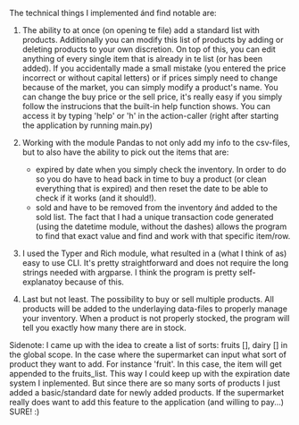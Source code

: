 The technical things I implemented ánd find notable are:

1. The ability to at once (on opening te file) add a standard list with products. Additionally you can modify this list of products by adding or deleting products to your own discretion. 
On top of this, you can edit anything of every single item that is already in te list (or has been added). If you accidentally made a small mistake (you entered the price incorrect or without capital letters) or if prices simply need to change because of the market, you can simply modify a product's name. You can change the buy price or the sell price, it's really easy if you simply follow the instrucions that the built-in help function shows. You can access it by typing 'help' or 'h' in the action-caller (right after starting the application by running main.py)

2. Working with the module Pandas to not only add my info to the csv-files, but to also have the ability to pick out the items that are:
    - expired by date when you simply check the inventory. In order to do so you do have to head back in time to buy a product (or clean everything that is expired) and then reset the date to be able to check if it works (and it should!).
    - sold and have to be removed from the inventory ánd added to the sold list. The fact that I had a unique transaction code generated (using the datetime module, without the dashes) allows the program to find that exact value and find and work with that specific item/row.

3. I used the Typer and Rich module, what resulted in a (what I think of as) easy to use CLI. It's pretty straightforward and does not require the long strings needed with argparse. I think the program is pretty self-explanatoy because of this.

4. Last but not least. The possibility to buy or sell multiple products. All products will be added to the underlaying data-files to properly manage your inventory. When a product is not properly stocked, the program will tell you exactly how many there are in stock.

Sidenote: I came up with the idea to create a list of sorts: fruits [], dairy [] in the global scope. In the case where the supermarket can input what sort of product they want to add. For instance 'fruit'. In this case, the item will get appended to the fruits_list. This way I could keep up with the expiration date system I inplemented. But since there are so many sorts of products I just added a basic/standard date for newly added products. If the supermarket really does want to add this feature to the application (and willing to pay...) SURE! :)
